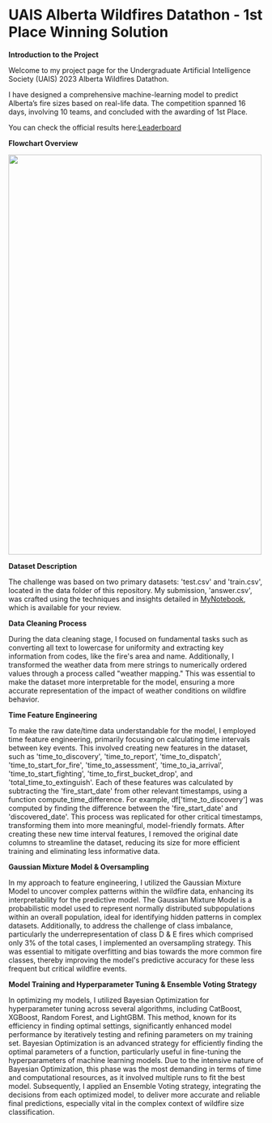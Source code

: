 # UAIS Alberta Wildfires Datathon - 1st Place Winning Solution

**Introduction to the Project**

Welcome to my project page for the Undergraduate Artificial 
Intelligence Society (UAIS) 2023 Alberta Wildfires Datathon.

I have designed a comprehensive machine-learning model to predict Alberta’s fire sizes based on real-life data.
The competition spanned 16 days, involving 10 teams, and concluded with the awarding of 1st Place.

You can check the official results here:[Leaderboard](https://github.com/UndergraduateArtificialIntelligenceClub/September-2023-Datathon-Submission-Results/tree/main)

**Flowchart Overview**


<img src="https://github.com/gjftns7220/UAIS-Alberta-Wildfires-Datathon/assets/143769164/3d51e171-51f8-419c-bc9f-a98e2abdb9cb" width="500" height="790">

**Dataset Description**

The challenge was based on two primary datasets: 'test.csv' and 'train.csv', located in the data folder of this repository. My submission, 'answer.csv', was crafted using the techniques and insights detailed in [MyNotebook](https://github.com/gjftns7220/UAIS-Alberta-Wildfires-Datathon/blob/main/notebook/Alberta_Wildfire_Datathon_Size_Classification.ipynb), which is available for your review.

**Data Cleaning Process**


During the data cleaning stage, I focused on fundamental tasks such as converting all text to lowercase for uniformity and extracting key information from codes, like the fire's area and name. Additionally, I transformed the weather data from mere strings to numerically ordered values through a process called "weather mapping." This was essential to make the dataset more interpretable for the model, ensuring a more accurate representation of the impact of weather conditions on wildfire behavior.

**Time Feature Engineering**

To make the raw date/time data understandable for the model, I employed time feature engineering, primarily focusing on calculating time intervals between key events. This involved creating new features in the dataset, such as 'time_to_discovery', 'time_to_report', 'time_to_dispatch', 'time_to_start_for_fire', 'time_to_assessment', 'time_to_ia_arrival', 'time_to_start_fighting', 'time_to_first_bucket_drop', and 'total_time_to_extinguish'. Each of these features was calculated by subtracting the 'fire_start_date' from other relevant timestamps, using a function compute_time_difference. For example, df['time_to_discovery'] was computed by finding the difference between the 'fire_start_date' and 'discovered_date'. This process was replicated for other critical timestamps, transforming them into more meaningful, model-friendly formats. After creating these new time interval features, I removed the original date columns to streamline the dataset, reducing its size for more efficient training and eliminating less informative data.

**Gaussian Mixture Model & Oversampling**

In my approach to feature engineering, I utilized the Gaussian Mixture Model to uncover complex patterns within the wildfire data, enhancing its interpretability for the predictive model. The Gaussian Mixture Model is a probabilistic model used to represent normally distributed subpopulations within an overall population, ideal for identifying hidden patterns in complex datasets. Additionally, to address the challenge of class imbalance, particularly the underrepresentation of class D & E fires which comprised only 3% of the total cases, I implemented an oversampling strategy. This was essential to mitigate overfitting and bias towards the more common fire classes, thereby improving the model's predictive accuracy for these less frequent but critical wildfire events.

**Model Training and Hyperparameter Tuning & Ensemble Voting Strategy**


In optimizing my models, I utilized Bayesian Optimization for hyperparameter tuning across several algorithms, including CatBoost, XGBoost, Random Forest, and LightGBM. This method, known for its efficiency in finding optimal settings, significantly enhanced model performance by iteratively testing and refining parameters on my training set. Bayesian Optimization is an advanced strategy for efficiently finding the optimal parameters of a function, particularly useful in fine-tuning the hyperparameters of machine learning models. Due to the intensive nature of Bayesian Optimization, this phase was the most demanding in terms of time and computational resources, as it involved multiple runs to fit the best model. Subsequently, I applied an Ensemble Voting strategy, integrating the decisions from each optimized model, to deliver more accurate and reliable final predictions, especially vital in the complex context of wildfire size classification.

